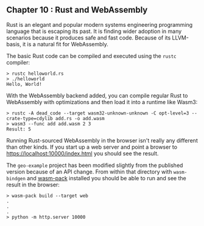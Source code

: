 ## Chapter 10 : Rust and WebAssembly

Rust is an elegant and popular modern systems engineering programming
language that is escaping its past. It is finding wider adoption in
many scenarios because it produces safe and fast code. Because of its
LLVM-basis, it is a natural fit for WebAssembly.

The basic Rust code can be compiled and executed using the `rustc` compiler:

```
> rustc helloworld.rs
> ./helloworld
Hello, World!
```

With the WebAssembly backend added, you can compile regular Rust to
WebAssembly with optimizations and then load it into a runtime like
Wasm3:

```
> rustc -A dead_code --target wasm32-unknown-unknown -C opt-level=3 --crate-type=cdylib add.rs -o add.wasm
> wasm3 --func add add.wasm 2 3
Result: 5
```

Running Rust-sourced WebAssembly in the browser isn't really any
different than other kinds. If you start up a web server and point a
browser to
[https://localhost:10000/index.html](https://localhost:10000/index.html)
you should see the result.

The `geo-example` project has been modified slightly from the
published version because of an API change. From within that directory
with `wasm-bindgen` and
[wasm-pack](https://rustwasm.github.io/wasm-pack/) installed you
should be able to run and see the result in the browser:

```
> wasm-pack build --target web
.
.
.
> python -m http.server 10000
```